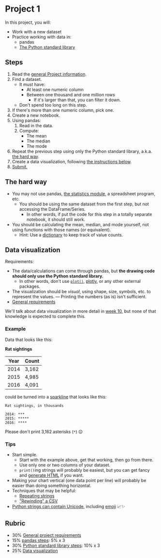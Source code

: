 # Project 1

In this project, you will:

- Work with a new dataset
- Practice working with data in:
  - pandas
  - [The Python standard library](https://docs.python.org/3/library/index.html)

## Steps

1. Read the [general Project information](notebooks.md#projects).
1. Find a dataset.
   - It must have:
     - At least one numeric column
     - Between one thousand and one million rows
       - If it's larger than that, you can filter it down.
   - Don't spend too long on this step.
1. If there's more than one numeric column, pick one.
1. Create a new notebook.
1. Using pandas:
   1. Read in the data.
   1. Compute:
      - The mean
      - The median
      - The mode
1. Repeat the previous step using only the Python standard library, a.k.a. [the hard way](#the-hard-way).
1. Create a data visualization, following [the instructions below](#data-visualization).
1. [Submit.](notebooks.md#submission)

## The hard way

- You may not use pandas, [the statistics module](https://docs.python.org/3/library/statistics.html), a spreadsheet program, etc.
  - You should be using the same dataset from the first step, but not accessing the DataFrame/Series.
    - In other words, if put the code for this step in a totally separate notebook, it should still work.
- You should be calculating the mean, median, and mode yourself, not using functions with those names (or equivalent).
  - Hint: Use a [dictionary](https://docs.python.org/3/tutorial/datastructures.html#dictionaries) to keep track of value counts.

## Data visualization

Requirements:

- The data/calculations can come through pandas, but **the drawing code should only use the Python standard library.**
  - In other words, don't use [`plot()`](https://pandas.pydata.org/docs/reference/api/pandas.DataFrame.plot.html), [plotly](https://plotly.com/python/), or any other external packages.
- The visualization should be _visual_, using shape, size, symbols, etc. to represent the values.
  — Printing the numbers (as is) isn't sufficient.
- [General requirements](notebooks.md#visualizations)

We'll talk about data visualization in more detail in [week 10](index.md#schedule), but none of that knowledge is expected to complete this.

### Example

Data that looks like this:

**Rat sightings**

| Year | Count |
| ---- | ----- |
| 2014 | 3,162 |
| 2015 | 4,985 |
| 2016 | 4,091 |

could be turned into a [sparkline](https://en.wikipedia.org/wiki/Sparkline) that looks like this:

```
Rat sightings, in thousands

2014: ***
2015: *****
2016: ****
```

Please don't print 3,162 asterisks (`*`) 😉

### Tips

- Start simple.
  - Start with the example above, get that working, then go from there.
  - Use only one or two columns of your dataset.
  - `print()`ing strings will probably be easiest, but you can get fancy and [generate HTML](https://mkonicek.medium.com/simple-tip-how-to-use-html-in-jupyter-notebook-eef14e81dbc5) if you want.
- Making your chart vertical (one data point per line) will probably be easier than doing something horizontal.
- Techniques that may be helpful:
  - [Repeating strings](https://phoenixnap.com/kb/python-repeat-string)
  - ["Rewinding" a CSV](https://stackoverflow.com/questions/431752/python-csv-reader-how-do-i-return-to-the-top-of-the-file)
- [Python strings can contain Unicode](https://docs.python.org/3/howto/unicode.html#the-string-type), including [emoji](https://getemoji.com/) 📈✨

## Rubric

- 30% [General project requirements](notebooks.md#projects)
- 15% [pandas steps](#steps): 5% x 3
- 30% [Python standard library steps](#steps): 10% x 3
- 25% [Data visualization](#data-visualization)
